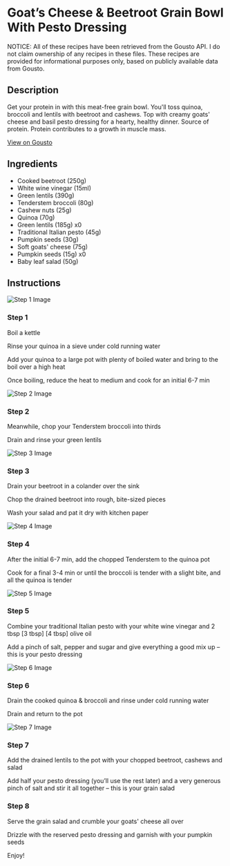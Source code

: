# Goat’s Cheese & Beetroot Grain Bowl With Pesto Dressing

NOTICE: All of these recipes have been retrieved from the Gousto API. I do not claim ownership of any recipes in these files. These recipes are provided for informational purposes only, based on publicly available data from Gousto.

## Description

Get your protein in with this meat-free grain bowl. You'll toss quinoa, broccoli and lentils with beetroot and cashews. Top with creamy goats' cheese and basil pesto dressing for a hearty, healthy dinner. Source of protein. Protein contributes to a growth in muscle mass.

[View on Gousto](https://www.gousto.co.uk/recipes/cookbook/hp-seeded-goats-cheese-beetroot-grain-bowl-with-pesto-dressing)

## Ingredients

- Cooked beetroot (250g)
- White wine vinegar (15ml)
- Green lentils (390g)
- Tenderstem broccoli (80g)
- Cashew nuts (25g)
- Quinoa (70g)
- Green lentils (185g) x0
- Traditional Italian pesto (45g)
- Pumpkin seeds (30g)
- Soft goats' cheese (75g)
- Pumpkin seeds (15g) x0
- Baby leaf salad (50g)

## Instructions

![Step 1 Image](https://production-media.gousto.co.uk/cms/recipe-step-image/step-1-1724920850974-x200.jpg)

### Step 1

Boil a kettle

Rinse your quinoa in a sieve under cold running water

Add your quinoa to a large pot with plenty of boiled water and bring to the boil over a high heat

Once boiling, reduce the heat to medium and cook for an initial 6-7 min

![Step 2 Image](https://production-media.gousto.co.uk/cms/recipe-step-image/step-2-1724920855211-x200.jpg)

### Step 2

Meanwhile, chop your Tenderstem broccoli into thirds

Drain and rinse your green lentils

![Step 3 Image](https://production-media.gousto.co.uk/cms/recipe-step-image/step-3-1724920858742-x200.jpg)

### Step 3

Drain your beetroot in a colander over the sink

Chop the drained beetroot into rough, bite-sized pieces

Wash your salad and pat it dry with kitchen paper

![Step 4 Image](https://production-media.gousto.co.uk/cms/recipe-step-image/step-4-1724920862276-x200.jpg)

### Step 4

After the initial 6-7 min, add the chopped Tenderstem to the quinoa pot

Cook for a final 3-4 min or until the broccoli is tender with a slight bite, and all the quinoa is tender

![Step 5 Image](https://production-media.gousto.co.uk/cms/recipe-step-image/step-5-1724920867485-x200.jpg)

### Step 5

Combine your traditional Italian pesto with your white wine vinegar and 2 tbsp <span class="text-purple">[3 tbsp]</span><span class="text-danger"> [4 tbsp]</span> olive oil

Add a pinch of salt, pepper and sugar and give everything a good mix up – this is your pesto dressing

![Step 6 Image](https://production-media.gousto.co.uk/cms/recipe-step-image/step-6-1724920871539-x200.jpg)

### Step 6

Drain the cooked quinoa & broccoli and rinse under cold running water

Drain and return to the pot

![Step 7 Image](https://production-media.gousto.co.uk/cms/recipe-step-image/step-7-1724920874843-x200.jpg)

### Step 7

Add the drained lentils to the pot with your chopped beetroot, cashews and salad

Add half your pesto dressing (you’ll use the rest later) and a very generous pinch of salt and stir it all together – this is your grain salad

### Step 8

Serve the grain salad and crumble your goats' cheese all over

Drizzle with the reserved pesto dressing and garnish with your pumpkin seeds

Enjoy!

